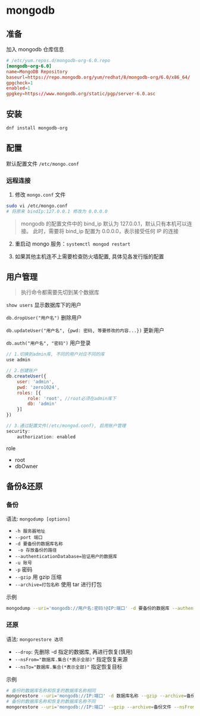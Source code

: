 # mongodb

## 准备

加入 mongodb 仓库信息

```toml
# /etc/yum.repos.d/mongodb-org-6.0.repo
[mongodb-org-6.0]
name=MongoDB Repository
baseurl=https://repo.mongodb.org/yum/redhat/8/mongodb-org/6.0/x86_64/
gpgcheck=1
enabled=1
gpgkey=https://www.mongodb.org/static/pgp/server-6.0.asc
```

## 安装

```bash
dnf install mongodb-org
```

## 配置

默认配置文件 `/etc/mongo.conf`

### 远程连接

1. 修改 `mongo.conf` 文件

```bash
sudo vi /etc/mongo.conf
# 将原来 bindIp:127.0.0.1 修改为 0.0.0.0
```

> mongodb 的配置文件中的 bind_ip 默认为 127.0.0.1，默认只有本机可以连接。 此时，需要将 bind_ip 配置为 0.0.0.0，表示接受任何 IP 的连接

2. 重启动 mongo 服务：`systemctl mongod restart`

3. 如果其他主机连不上需要检查防火墙配置, 具体见各发行版的配置

## 用户管理

> 执行命令都需要先切到某个数据库

`show users` 显示数据库下的用户

`db.dropUser("用户名")` 删除用户

`db.updateUser("用户名", {pwd: 密码, 等要修改的内容...})` 更新用户

`db.auth("用户名", "密码")` 用户登录

```js
// 1.切换到admin库, 不同的用户对应不同的库
use admin

// 2.创建账户
db.createUser({
    user: 'admin',
    pwd: 'zero1024',
    roles: [{
        role: 'root', //root必须在admin库下
        db: 'admin'
    }]
})

// 3.通过配置文件(/etc/mongod.conf), 启用账户管理
security:
    authorization: enabled
```

role

- root
- dbOwner

## 备份&还原

### 备份

语法: `mongodump [options]`

- `-h 服务器地址`
- `--port 端口`
- `-d 要备份的数据库名称`
- ` -o 存放备份的路径`
- `--authenticationDatabase=验证用户的数据库`
- `-u 账号`
- `-p` 密码
- `--gzip` 用 gzip 压缩
- `--archive=打包名称` 使用 tar 进行打包

示例

```sh
mongodump --uri='mongodb://用户名:密码!@IP:端口' -d 要备份的数据库 --authenticationDatabase=验证用户的数据库 --gzip --archive="$(date +%F).gz"
```

### 还原

语法: `mongorestore 选项`

- `--drop`: 先删除 -d 指定的数据库, 再进行恢复(慎用)
- `--nsFrom="数据库.集合(*表示全部)"` 指定恢复来源
- `--nsTo="数据库.集合(*表示全部)"` 指定恢复目标

示例

```sh
# 备份的数据库名称和恢复的数据库名称相同
mongorestore --uri='mongodb://IP:端口' -d 数据库名称 --gzip --archive=备份文件
# 备份的数据库名称和恢复的数据库名称不同
mongorestore --uri='mongodb://IP:端口' --gzip --archive=备份文件 --nsFrom="备份的数据库.*" --nsTo="恢复的数据库.*"
```
